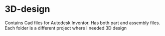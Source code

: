 # 3D-design

Contains Cad files for Autodesk Inventor. Has both part and assembly files.
Each folder is a different project where I needed 3D design
